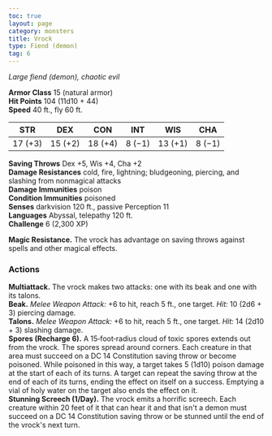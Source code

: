 ```yaml
---
toc: true
layout: page
category: monsters
title: Vrock
type: Fiend (demon)
tag: 6
---
```

_Large fiend (demon), chaotic evil_

**Armor Class** 15 (natural armor)    
**Hit Points** 104 (11d10 + 44)    
**Speed** 40 ft., fly 60 ft. 

| STR      | DEX     | CON      | INT     | WIS     | CHA     |
|----------|---------|----------|---------|---------|---------|
| 17 (+3) | 15 (+2) | 18 (+4) | 8 (−1) | 13 (+1) | 8 (−1) |

**Saving Throws** Dex +5, Wis +4, Cha +2    
**Damage Resistances** cold, fire, lightning; bludgeoning, piercing, and slashing from nonmagical attacks    
**Damage Immunities** poison    
**Condition Immunities** poisoned    
**Senses** darkvision 120 ft., passive Perception 11    
**Languages** Abyssal, telepathy 120 ft.    
**Challenge** 6 (2,300 XP)  

**Magic Resistance.** The vrock has advantage on saving throws against spells and other magical effects. 

### Actions 
**Multiattack.** The vrock makes two attacks: one with its beak and one with its talons.    
**Beak.** _Melee Weapon Attack:_ +6 to hit, reach 5 ft., one target. _Hit:_ 10 (2d6 + 3) piercing damage.    
**Talons.** _Melee Weapon Attack:_ +6 to hit, reach 5 ft., one target. _Hit:_ 14 (2d10 + 3) slashing damage.    
**Spores (Recharge 6).** A 15­‐foot­‐radius cloud of toxic spores extends out from the vrock. The spores spread around corners. Each creature in that area must succeed on a DC 14 Constitution saving throw or become poisoned. While poisoned in this way, a target takes 5 (1d10) poison damage at the start of each of its turns. A target can repeat the saving throw at the end of each of its turns, ending the effect on itself on a success. Emptying a vial of holy water on the target also ends the effect on it.    
**Stunning Screech (1/Day).** The vrock emits a horrific screech. Each creature within 20 feet of it that can hear it and that isn't a demon must succeed on a DC 14 Constitution saving throw or be stunned until the end of the vrock's next turn.
